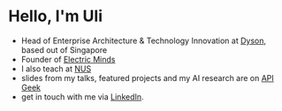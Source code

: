 # Hello, I'm Uli

* Head of Enterprise Architecture & Technology Innovation at [Dyson](dyson.com), based out of Singapore
* Founder of [Electric Minds](https://www.electricminds.net/)
* I also teach at [NUS](https://www.nus.edu.sg/)
* slides from my talks, featured projects and my AI research are on [API Geek](https://apigeek.net/)
* get in touch with me via [LinkedIn](https://www.linkedin.com/in/uhitzel/).